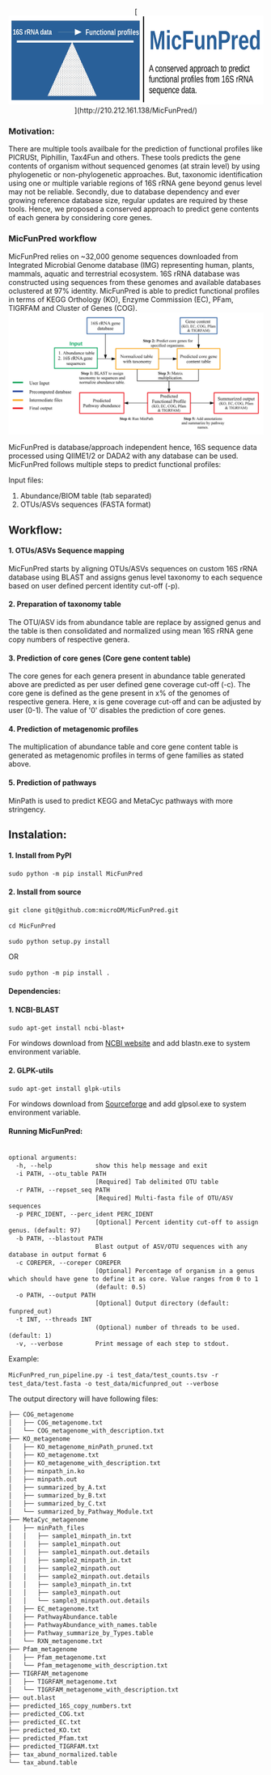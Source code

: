 <p align="center">[<img src="logo.jpeg" width=900 height=175>](http://210.212.161.138/MicFunPred/)</p>

### Motivation: 
There are multiple tools availbale for the prediction of functional profiles like PICRUSt, Piphillin, Tax4Fun and others. These tools predicts the gene contents of organism without sequenced genomes (at strain level) by using phylogenetic or non-phylogenetic approaches. But, taxonomic identification using one or multiple variable regions of 16S rRNA gene beyond genus level may not be reliable. Secondly, due to database dependency and ever growing reference database size, regular updates are required by these tools. Hence, we proposed a conserved approach to predict gene contents of each genera by considering core genes.

### MicFunPred workflow
MicFunPred relies on ~32,000 genome sequences downloaded from Integrated Microbial Genome database (IMG) representing human, plants, mammals, aquatic and terrestrial ecosystem. 16S rRNA database was constructed using sequences from these genomes and available databases oclustered at 97% identity. MicFunPred is able to predict functional profiles in terms of KEGG Orthology (KO), Enzyme Commission (EC), PFam, TIGRFAM and Cluster of Genes (COG).
![MicFunPred Workflow](workflow.jpeg)

MicFunPred is database/approach independent hence, 16S sequence data processed using QIIME1/2 or DADA2 with any database can be used. MicFunPred follows multiple steps to predict functional profiles:

Input files:

1. Abundance/BIOM table (tab separated)
2. OTUs/ASVs sequences (FASTA format)

## Workflow:

#### 1. OTUs/ASVs Sequence mapping
MicFunPred starts by aligning OTUs/ASVs sequences on custom 16S rRNA database using BLAST and assigns genus level taxonomy to each sequence based on user defined percent identity cut-off (-p).

#### 2. Preparation of taxonomy table
The OTU/ASV ids from abundance table are replace by assigned genus and the table is then consolidated and normalized using mean 16S rRNA gene copy numbers of respective genera.

#### 3. Prediction of core genes (Core gene content table)
The core genes for each genera present in abundance table generated above are predicted as per user defined gene coverage cut-off (-c). The core gene is defined as the gene present in x% of the genomes of respective genera. Here, x is gene coverage cut-off and can be adjusted by user (0-1). The value of '0' disables the prediction of core genes.

#### 4. Prediction of metagenomic profiles
The multiplication of abundance table and core gene content table is generated as metagenomic profiles in terms of gene families as stated above.

#### 5. Prediction of pathways
MinPath is used to predict KEGG and MetaCyc pathways with more stringency.

## Instalation:

#### 1. Install from PyPI
`sudo python -m pip install MicFunPred`
#### 2. Install from source
`git clone git@github.com:microDM/MicFunPred.git`

`cd MicFunPred`

`sudo python setup.py install`

OR

`sudo python -m pip install .`

#### Dependencies:

#### 1. NCBI-BLAST
`sudo apt-get install ncbi-blast+`

For windows download from [NCBI website](https://ftp.ncbi.nlm.nih.gov/blast/executables/blast+/LATEST/) and add blastn.exe to system environment variable.

#### 2. GLPK-utils
`sudo apt-get install glpk-utils`

For windows download from [Sourceforge](https://sourceforge.net/projects/winglpk/) and add glpsol.exe to system environment variable.

#### Running MicFunPred:

```usage: MicFunPred_run_pipeline.py [-h] [-i PATH] [-r PATH] [-p PERC_IDENT] [-b PATH] [-c COREPER] [-o PATH] [-t INT] [-v]

optional arguments:
  -h, --help            show this help message and exit
  -i PATH, --otu_table PATH
                        [Required] Tab delimited OTU table
  -r PATH, --repset_seq PATH
                        [Required] Multi-fasta file of OTU/ASV sequences
  -p PERC_IDENT, --perc_ident PERC_IDENT
                        [Optional] Percent identity cut-off to assign genus. (default: 97)
  -b PATH, --blastout PATH
                        Blast output of ASV/OTU sequences with any database in output format 6
  -c COREPER, --coreper COREPER
                        [Optional] Percentage of organism in a genus which should have gene to define it as core. Value ranges from 0 to 1
                        (default: 0.5)
  -o PATH, --output PATH
                        [Optional] Output directory (default: funpred_out)
  -t INT, --threads INT
                        (Optional) number of threads to be used. (default: 1)
  -v, --verbose         Print message of each step to stdout.
```
Example:

`MicFunPred_run_pipeline.py -i test_data/test_counts.tsv -r test_data/test.fasta -o test_data/micfunpred_out --verbose`

The output directory will have following files:
```
├── COG_metagenome
│   ├── COG_metagenome.txt
│   └── COG_metagenome_with_description.txt
├── KO_metagenome
│   ├── KO_metagenome_minPath_pruned.txt
│   ├── KO_metagenome.txt
│   ├── KO_metagenome_with_description.txt
│   ├── minpath_in.ko
│   ├── minpath.out
│   ├── summarized_by_A.txt
│   ├── summarized_by_B.txt
│   ├── summarized_by_C.txt
│   └── summarized_by_Pathway_Module.txt
├── MetaCyc_metagenome
│   ├── minPath_files
│   │   ├── sample1_minpath_in.txt
│   │   ├── sample1_minpath.out
│   │   ├── sample1_minpath.out.details
│   │   ├── sample2_minpath_in.txt
│   │   ├── sample2_minpath.out
│   │   ├── sample2_minpath.out.details
│   │   ├── sample3_minpath_in.txt
│   │   ├── sample3_minpath.out
│   │   └── sample3_minpath.out.details
│   ├── EC_metagenome.txt
│   ├── PathwayAbundance.table
│   ├── PathwayAbundance_with_names.table
│   ├── Pathway_summarize_by_Types.table
│   └── RXN_metagenome.txt
├── Pfam_metagenome
│   ├── Pfam_metagenome.txt
│   └── Pfam_metagenome_with_description.txt
├── TIGRFAM_metagenome
│   ├── TIGRFAM_metagenome.txt
│   └── TIGRFAM_metagenome_with_description.txt
├── out.blast
├── predicted_16S_copy_numbers.txt
├── predicted_COG.txt
├── predicted_EC.txt
├── predicted_KO.txt
├── predicted_Pfam.txt
├── predicted_TIGRFAM.txt
├── tax_abund_normalized.table
└── tax_abund.table

```
